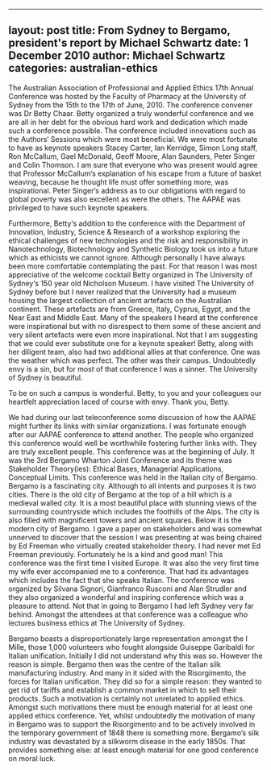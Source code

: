 ﻿
---
layout: post
title:  From Sydney to Bergamo, president's report by Michael Schwartz
date:   1 December 2010
author: Michael Schwartz
categories: australian-ethics
---

The Australian Association of Professional and Applied Ethics 17th Annual Conference was hosted by the Faculty of Pharmacy at the University of Sydney from the 15th to the 17th of June, 2010. The conference convener was Dr Betty Chaar. Betty organized a truly wonderful conference and we are all in her debt for the obvious hard work and dedication which made such a conference possible. The conference included innovations such as the Authors‘ Sessions which were most beneficial. We were most fortunate to have as keynote speakers Stacey Carter, Ian Kerridge, Simon Long staff, Ron McCallum, Gael McDonald, Geoff Moore, Alan Saunders, Peter Singer and Colin Thomson. I am sure that everyone who was present would agree that Professor McCallum‘s explanation of his escape from a future of basket weaving, because he thought life must offer something more, was inspirational. Peter Singer‘s address as to our obligations with regard to global poverty was also excellent as were the others. The AAPAE was privileged to have such keynote speakers.

Furthermore, Betty‘s addition to the conference with the Department of Innovation, Industry, Science & Research of a workshop exploring the ethical challenges of new technologies and the risk and responsibility in Nanotechnology, Biotechnology and Synthetic Biology took us into a future which as ethicists we cannot ignore. Although personally I have always been more comfortable contemplating the past. For that reason I was most appreciative of the welcome cocktail Betty organized in The University of Sydney‘s 150 year old Nicholson Museum. I have visited The University of Sydney before but I never realized that the University had a museum housing the largest collection of ancient artefacts on the Australian continent. These artefacts are from Greece, Italy, Cyprus, Egypt, and the Near East and Middle East. Many of the speakers I heard at the conference were inspirational but with no disrespect to them some of these ancient and very silent artefacts were even more inspirational. Not that I am suggesting that we could ever substitute one for a keynote speaker! Betty, along with her diligent team, also had two additional allies at that conference. One was the weather which was perfect. The other was their campus. Undoubtedly envy is a sin, but for most of that conference I was a sinner. The University of Sydney is beautiful.

To be on such a campus is wonderful. Betty, to you and your colleagues our heartfelt appreciation laced of course with envy. Thank you, Betty.

We had during our last teleconference some discussion of how the AAPAE might further its links with similar organizations. I was fortunate enough after our AAPAE conference to attend another. The people who organized this conference would well be worthwhile fostering further links with. They are truly excellent people. This conference was at the beginning of July. It was the 3rd Bergamo Wharton Joint Conference and its theme was Stakeholder Theory(ies): Ethical Bases, Managerial Applications, Conceptual Limits. This conference was held in the Italian city of Bergamo. Bergamo is a fascinating city. Although to all intents and purposes it is two cities. There is the old city of Bergamo at the top of a hill which is a medieval walled city. It is a most beautiful place with stunning views of the surrounding countryside which includes the foothills of the Alps. The city is also filled with magnificent towers and ancient squares. Below it is the modern city of Bergamo. I gave a paper on stakeholders and was somewhat unnerved to discover that the session I was presenting at was being chaired by Ed Freeman who virtually created stakeholder theory. I had never met Ed Freeman previously. Fortunately he is a kind and good man! This conference was the first time I visited Europe. It was also the very first time my wife ever accompanied me to a conference. That had its advantages which includes the fact that she speaks Italian. The conference was organized by Silvana Signori, Gianfranco Rusconi and Alan Strudler and they also organized a wonderful and inspiring conference which was a pleasure to attend. Not that in going to Bergamo I had left Sydney very far behind. Amongst the attendees at that conference was a colleague who lectures business ethics at The University of Sydney.

Bergamo boasts a disproportionately large representation amongst the I Mille, those 1,000 volunteers who fought alongside Guiseppe Garibaldi for Italian unification. Initially I did not understand why this was so. However the reason is simple. Bergamo then was the centre of the Italian silk manufacturing industry. And many in it sided with the Risorgimento, the forces for Italian unification. They did so for a simple reason: they wanted to get rid of tariffs and establish a common market in which to sell their products. Such a motivation is certainly not unrelated to applied ethics. Amongst such motivations there must be enough material for at least one applied ethics conference. Yet, whilst undoubtedly the motivation of many in Bergamo was to support the Risorgimento and to be actively involved in the temporary government of 1848 there is something more. Bergamo‘s silk industry was devastated by a silkworm disease in the early 1850s. That provides something else: at least enough material for one good conference on moral luck.